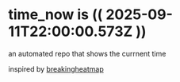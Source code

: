 # time_now is (( 2025-09-11T22:00:00.573Z ))

an automated repo that shows the currnent time

inspired by [breakingheatmap](https://github.com/breakingheatmap/breakingheatmap)